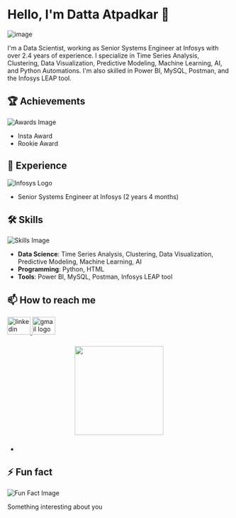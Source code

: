 # Hello, I'm Datta Atpadkar 👋

![image](https://github.com/Datta-Atpadkar/Datta-Atpadkar/assets/164140576/53c67041-fca4-40c7-9579-08620af93e21)

I'm a Data Scientist, working as Senior Systems Engineer at Infosys with over 2.4 years of experience. I specialize in Time Series Analysis, Clustering, Data Visualization, Predictive Modeling, Machine Learning, AI, and Python Automations. I'm also skilled in Power BI, MySQL, Postman, and the Infosys LEAP tool.

## 🏆 Achievements

![Awards Image](https://th.bing.com/th/id/OIP.zxc0H4PjLimTR_GNb5dmYwAAAA?rs=1&pid=ImgDetMain)
- Insta Award
- Rookie Award

## 💼 Experience

![Infosys Logo](https://th.bing.com/th/id/OIP.KroN0p9NCfdyaGN-D4RkdQAAAA?rs=1&pid=ImgDetMain)

- Senior Systems Engineer at Infosys (2 years 4 months)

## 🛠 Skills

![Skills Image](https://th.bing.com/th/id/R.3781969acda8a4cdbbc562c38ba060fc?rik=qDLwR5tKpQGF1A&riu=http%3a%2f%2fwww.yondaskills.com%2fimages%2ffoot-logo.png&ehk=25Of%2f31ZwsDO%2b7pPpkWzBqeP7Ckjt5qwFuMp4WnRASI%3d&risl=&pid=ImgRaw&r=0)

- **Data Science**: Time Series Analysis, Clustering, Data Visualization, Predictive Modeling, Machine Learning, AI
- **Programming**: Python, HTML
- **Tools**: Power BI, MySQL, Postman, Infosys LEAP tool

## 📫 How to reach me

<div align="left">
  <a href="https://www.example.com">
    <img src="https://raw.githubusercontent.com/maurodesouza/profile-readme-generator/master/src/assets/icons/social/linkedin/default.svg" width="52" height="40" alt="linkedin logo"  />
  </a>
    
  
  <img src="https://raw.githubusercontent.com/maurodesouza/profile-readme-generator/master/src/assets/icons/social/gmail/default.svg" width="52" height="40" alt="gmail logo"  />
</div>

###

<div align="center">
  <img height="200" src=""  />
</div>

###
- 

## ⚡ Fun fact

![Fun Fact Image](https://your-fun-fact-image-url)

Something interesting about you
